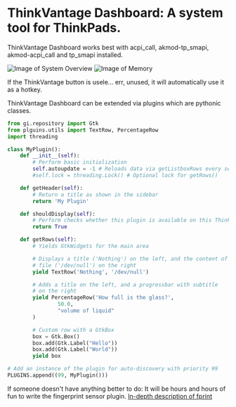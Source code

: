 # ThinkVantage Dashboard: A system tool for ThinkPads.

ThinkVantage Dashboard works best with acpi_call, akmod-tp_smapi, akmod-acpi_call
and tp_smapi installed.

![Image of System Overview](http://i.imgur.com/QBbEaVz.png)
![Image of Memory](http://i.imgur.com/mWF0kzo.gif)

If the ThinkVantage button is usele... err, unused, it will automatically use it
as a hotkey.

ThinkVantage Dashboard can be extended via plugins which are pythonic classes.

```python
from gi.repository import Gtk
from plguins.utils import TextRow, PercentageRow
import threading

class MyPlugin():
    def __init__(self):
        # Perform basic initialization
        self.autoupdate = -1 # Reloads data via getListboxRows every self.autoupdate seconds
        #self.lock = threading.Lock() # Optional lock for getRows()

    def getHeader(self):
        # Return a title as shown in the sidebar
        return 'My Plugin'

    def shouldDisplay(self):
        # Perform checks whether this plugin is available on this ThinkPad
        return True

    def getRows(self):
        # Yields GtkWidgets for the main area

        # Displays a title ('Nothing') on the left, and the content of the
        # file ('/dev/null') on the right
        yield TextRow('Nothing', '/dev/null')

        # Adds a title on the left, and a progressbar with subtitle
        # on the right
        yield PercentageRow('How full is the glass?',
                50.0,
                "volume of liquid"
        )

        # Custom row with a GtkBox
        box = Gtk.Box()
        box.add(Gtk.Label("Hello"))
        box.add(Gtk.Label("World"))
        yield box

# Add an instance of the plugin for auto-discovery with priority 99
PLUGINS.append((99, MyPlugin()))
```

If someone doesn't have anything better to do: It will be hours and hours of fun
to write the fingerprint sensor plugin. [In-depth description of fprint](http://www.reactivated.net/fprint/academic-project/fprint_report.pdf)
